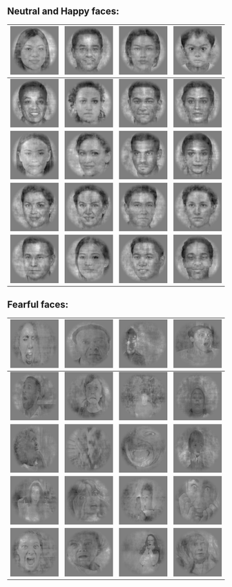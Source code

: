 

## Neutral and Happy faces:

![](../images/im0.png) | ![](../images/im1.png) | ![](../images/im2.png) | ![](../images/im3.png)
-------------------- | -------------------- | -------------------- | --------------------
![](../images/im4.png) | ![](../images/im5.png) | ![](../images/im6.png) | ![](../images/im7.png)
![](../images/im8.png) | ![](../images/im9.png) | ![](../images/im10.png) | ![](../images/im11.png)
![](../images/im12.png) | ![](../images/im13.png) | ![](../images/im14.png) | ![](../images/im15.png)
![](../images/im16.png) | ![](../images/im17.png) | ![](../images/im18.png) | ![](../images/im19.png)


## Fearful faces:

![](../images/im82.png) | ![](../images/im83.png) | ![](../images/im84.png) | ![](../images/im85.png)
-------------------- | -------------------- | -------------------- | --------------------
![](../images/im86.png) | ![](../images/im87.png) | ![](../images/im88.png) | ![](../images/im89.png)
![](../images/im90.png) | ![](../images/im91.png) | ![](../images/im92.png) | ![](../images/im93.png)
![](../images/im94.png) | ![](../images/im95.png) | ![](../images/im96.png) | ![](../images/im97.png)
![](../images/im98.png) | ![](../images/im99.png) | ![](../images/im100.png) | ![](../images/im101.png)


